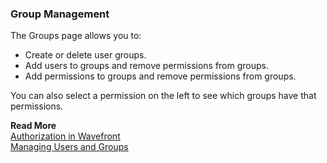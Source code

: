 ### Group Management

The Groups page allows you to:
* Create or delete user groups.
* Add users to groups and remove permissions from groups.
* Add permissions to groups and remove permissions from groups.

You can also select a permission on the left to see which groups have that permissions.

**Read More**<br/>
[Authorization in Wavefront](https://docs.wavefront.com/authorization.html)<br/>
[Managing Users and Groups](https://docs.wavefront.com/users_roles.html)
